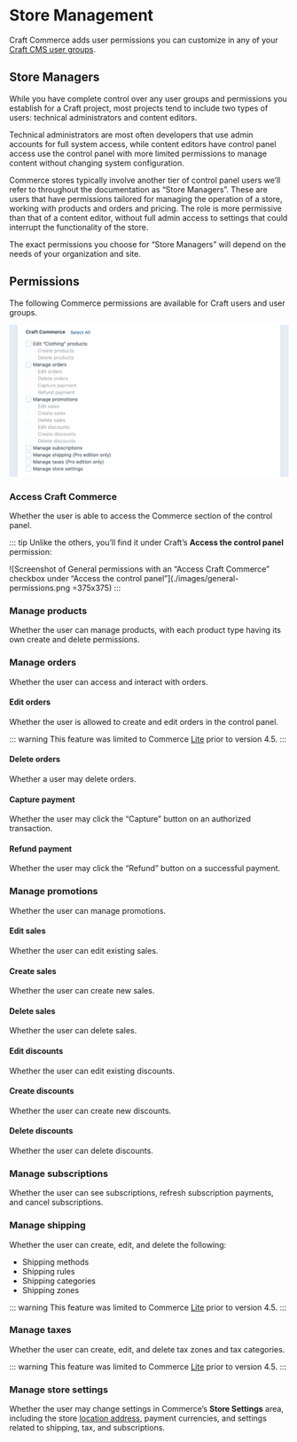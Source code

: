 # Store Management

Craft Commerce adds user permissions you can customize in any of your [Craft CMS user groups](/4.x/user-management.md).

## Store Managers

While you have complete control over any user groups and permissions you establish for a Craft project, most projects tend to include two types of users: technical administrators and content editors.

Technical administrators are most often developers that use admin accounts for full system access, while content editors have control panel access use the control panel with more limited permissions to manage content without changing system configuration.

Commerce stores typically involve another tier of control panel users we’ll refer to throughout the documentation as “Store Managers”. These are users that have permissions tailored for managing the operation of a store, working with products and orders and pricing. The role is more permissive than that of a content editor, without full admin access to settings that could interrupt the functionality of the store.

The exact permissions you choose for “Store Managers” will depend on the needs of your organization and site.

## Permissions

The following Commerce permissions are available for Craft users and user groups.

![Screenshot of Commerce user permissions, which cover products, orders, promotions, subscriptions, shipping, taxes, and store settings](./images/user-permissions.png)

### Access Craft Commerce

Whether the user is able to access the Commerce section of the control panel.

::: tip
Unlike the others, you’ll find it under Craft’s **Access the control panel** permission:

![Screenshot of General permissions with an “Access Craft Commerce” checkbox under “Access the control panel”](./images/general-permissions.png =375x375)
:::

### Manage products

Whether the user can manage products, with each product type having its own create and delete permissions.

### Manage orders

Whether the user can access and interact with orders.

#### Edit orders

Whether the user is allowed to create and edit orders in the control panel.

::: warning
This feature was limited to Commerce [Lite](editions.md) prior to version 4.5.
:::

#### Delete orders

Whether a user may delete orders.

#### Capture payment

Whether the user may click the “Capture” button on an authorized transaction.

#### Refund payment

Whether the user may click the “Refund” button on a successful payment.

### Manage promotions

Whether the user can manage promotions.

#### Edit sales

Whether the user can edit existing sales.

#### Create sales

Whether the user can create new sales.

#### Delete sales

Whether the user can delete sales.

#### Edit discounts

Whether the user can edit existing discounts.

#### Create discounts

Whether the user can create new discounts.

#### Delete discounts

Whether the user can delete discounts.

### Manage subscriptions

Whether the user can see subscriptions, refresh subscription payments, and cancel subscriptions.

### Manage shipping

Whether the user can create, edit, and delete the following:

- Shipping methods
- Shipping rules
- Shipping categories
- Shipping zones

::: warning
This feature was limited to Commerce [Lite](editions.md) prior to version 4.5.
:::

### Manage taxes

Whether the user can create, edit, and delete tax zones and tax categories.

::: warning
This feature was limited to Commerce [Lite](editions.md) prior to version 4.5.
:::

### Manage store settings

Whether the user may change settings in Commerce’s **Store Settings** area, including the store [location address](addresses.md), payment currencies, and settings related to shipping, tax, and subscriptions.
